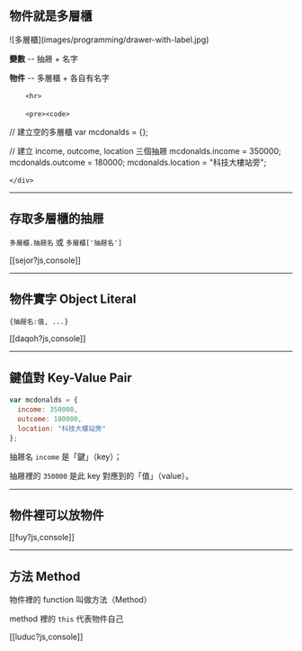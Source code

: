 物件就是多層櫃
-----------

<div class="row">
    <div class="span2">
        ![多層櫃](images/programming/drawer-with-label.jpg)
    </div>
    <div class="span4">
        <p><b>變數</b> -- 抽屜 + 名字</p>
        <p><b>物件</b> -- 多層櫃 + 各自有名字</p>

        <hr>

        <pre><code>
// 建立空的多層櫃
var mcdonalds = {};

// 建立 income, outcome, location 三個抽屜
mcdonalds.income = 350000;
mcdonalds.outcome = 180000;
mcdonalds.location = "科技大樓站旁";
        </code></pre>

    </div>
</div>

---

存取多層櫃的抽屜
--------

`多層櫃.抽屜名` 或 `多層櫃['抽屜名']`

[[sejor?js,console]]


---

物件實字 Object Literal
---------------------

`{抽屜名:值, ...}`

[[daqoh?js,console]]

---

鍵值對 Key-Value Pair
----------------

```js
var mcdonalds = {
  income: 350000,
  outcome: 180000,
  location: "科技大樓站旁"
};
```

抽屜名 `income` 是「鍵」（key）；

抽屜裡的 `350000` 是此 key 對應到的「值」（value）。


---

物件裡可以放物件
----------

[[fuy?js,console]]

---

方法 Method
----------

物件裡的 function 叫做方法（Method）

method 裡的 `this` 代表物件自己

[[luduc?js,console]]
